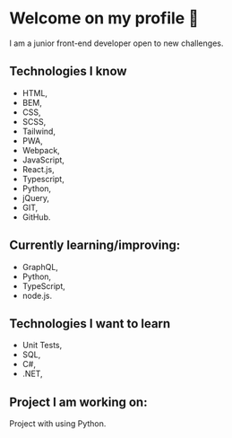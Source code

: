 # Welcome on my profile 👋

I am a junior front-end developer open to new challenges.

## Technologies I know

- HTML,
- BEM,
- CSS,
- SCSS,
- Tailwind,
- PWA,
- Webpack,
- JavaScript,
- React.js,
- Typescript,
- Python,
- jQuery,
- GIT,
- GitHub.

## Currently learning/improving:
- GraphQL,
- Python,
- TypeScript,
- node.js.

## Technologies I want to learn

- Unit Tests,
- SQL,
- C#,
- .NET,


## Project I am working on:

Project with using Python.
